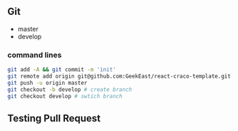 ## Git
- master
- develop


### command lines
```sh
git add -A && git commit -m 'init'
git remote add origin git@github.com:GeekEast/react-craco-template.git
git push -u origin master
git checkout -b develop # create branch
git checkout develop # swtich branch
```

## Testing Pull Request